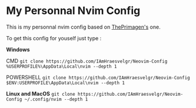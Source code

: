 # My Personnal Nvim Config

This is my personnal nvim config based on [ThePrimagen's](https://www.youtube.com/@ThePrimeagen) one.

To get this config for youself just type : 

**Windows**

CMD
``git clone https://github.com/IAmHraesvelgr/Neovim-Config %USERPROFILE%\AppData\Local\nvim --depth 1``

POWERSHELL
``git clone https://github.com/IAmHraesvelgr/Neovim-Config $ENV:USERPROFILE\AppData\Local\nvim --depth 1``


**Linux and MacOS**
``git clone https://github.com/IAmHraesvelgr/Neovim-Config ~/.config/nvim --depth 1``
